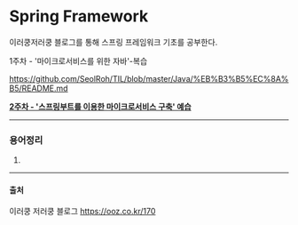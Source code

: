 # Spring Framework

이러쿵저러쿵 블로그를 통해 스프링 프레임워크 기초를 공부한다.



1주차 - '마이크로서비스를 위한 자바'-복습

 https://github.com/SeolRoh/TIL/blob/master/Java/%EB%B3%B5%EC%8A%B5/README.md

**<u>2주차 - '스프링부트를 이용한 마이크로서비스 구축' 예습</u>**

---

### 용어정리

1. 



---

#### 출처

이러쿵 저러쿵 블로그 https://ooz.co.kr/170

